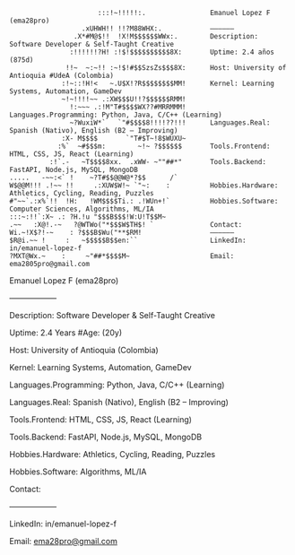 ```
                      :::!~!!!!!:.                Emanuel Lopez F (ema28pro)
                  .xUHWH!! !!?M88WHX:.            ——————
                .X*#M@$!!  !X!M$$$$$$WWx:.        Description: Software Developer & Self-Taught Creative
               :!!!!!!?H! :!$!$$$$$$$$$$8X:       Uptime: 2.4 años (875d)
              !!~  ~:~!! :~!$!#$$SzsZs$$$8X:      Host: University of Antioquia #UdeA (Colombia)
             :!~::!H!<   ~.U$X!?R$$$$$$$$MM!      Kernel: Learning Systems, Automation, GameDev
             ~!~!!!!~~ .:XW$$$U!!?$$$$$$RMM!      
               !:~~~ .:!M"T#$$$$WX??#MRRMMM!      Languages.Programming: Python, Java, C/C++ (Learning)
               ~?WuxiW*`   `"#$$$$8!!!!??!!!      Languages.Real: Spanish (Nativo), English (B2 – Improving)
             :X- M$$$$       `"T#$T~!8$WUXU~      
            :%`  ~#$$$m:        ~!~ ?$$$$$$       Tools.Frontend: HTML, CSS, JS, React (Learning)
          :!`.-   ~T$$$$8xx.  .xWW- ~""##*"       Tools.Backend: FastAPI, Node.js, MySQL, MongoDB
.....   -~~:<` !    ~?T#$$@@W@*?$$      /`        
W$@@M!!! .!~~ !!     .:XUW$W!~ `"~:    :          Hobbies.Hardware: Athletics, Cycling, Reading, Puzzles
#"~~`.:x%`!!  !H:   !WM$$$$Ti.: .!WUn+!`          Hobbies.Software: Computer Sciences, Algorithms, ML/IA
:::~:!!`:X~ .: ?H.!u "$$$B$$$!W:U!T$$M~           
.~~   :X@!.-~   ?@WTWo("*$$$W$TH$! `              Contact:
Wi.~!X$?!-~    : ?$$$B$Wu("**$RM!                 ——————
$R@i.~~ !     :   ~$$$$$B$$en:``                  LinkedIn: in/emanuel-lopez-f
?MXT@Wx.~    :     ~"##*$$$$M~                    Email: ema2805pro@gmail.com
```

Emanuel Lopez F (ema28pro)


——————


Description: Software Developer & Self-Taught Creative

Uptime: 2.4 Years #Age: (20y)

Host: University of Antioquia (Colombia)

Kernel: Learning Systems, Automation, GameDev


Languages.Programming: Python, Java, C/C++ (Learning)

Languages.Real: Spanish (Nativo), English (B2 – Improving)


Tools.Frontend: HTML, CSS, JS, React (Learning)

Tools.Backend: FastAPI, Node.js, MySQL, MongoDB


Hobbies.Hardware: Athletics, Cycling, Reading, Puzzles

Hobbies.Software: Algorithms, ML/IA


Contact:

——————

LinkedIn: in/emanuel-lopez-f

Email: ema28pro@gmail.com




